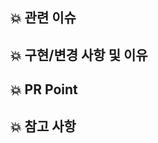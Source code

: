 ## 💥 관련 이슈

<!-- 관련있는 이슈 번호(#000)을 적어주세요. -->

## 💥 구현/변경 사항 및 이유

<!-- 구현/변경한 내용과 그 이유를 적어주세요. -->

## 💥 PR Point

<!-- 리뷰어 분들이 집중적으로 보셨으면 하는 내용을 적어주세요 -->

## 💥 참고 사항

<!-- 참고할 사항(+스크린샷, ToDo)이 있다면 적어주세요. -->
